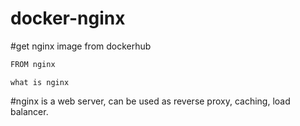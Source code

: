 # docker-nginx
#get nginx image from dockerhub

```bash
FROM nginx
```
```
what is nginx
```

#nginx is a web server, can be used as reverse proxy, caching, load balancer.

